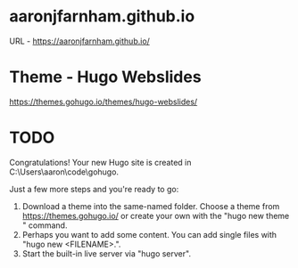 # aaronjfarnham.github.io

URL - https://aaronjfarnham.github.io/

# Theme - Hugo Webslides

https://themes.gohugo.io/themes/hugo-webslides/

# TODO

Congratulations! Your new Hugo site is created in C:\Users\aaron\code\gohugo.

Just a few more steps and you're ready to go:

1. Download a theme into the same-named folder.
   Choose a theme from https://themes.gohugo.io/ or
   create your own with the "hugo new theme <THEMENAME>" command.
2. Perhaps you want to add some content. You can add single files
   with "hugo new <SECTIONNAME>\<FILENAME>.<FORMAT>".
3. Start the built-in live server via "hugo server".
